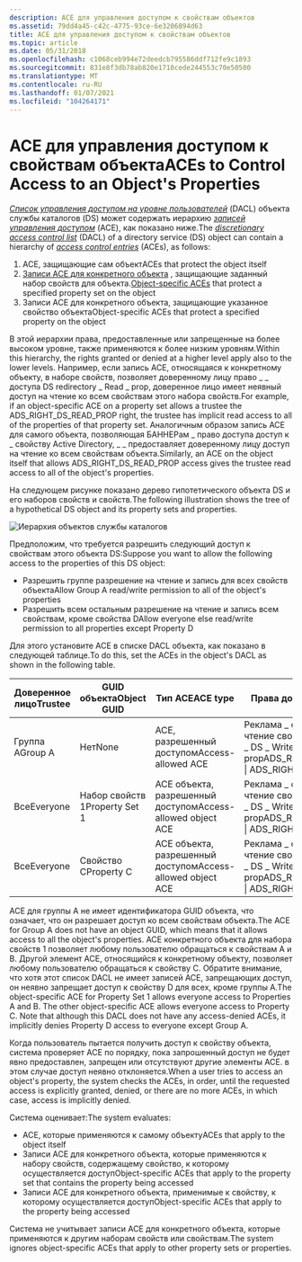 ```yaml
---
description: ACE для управления доступом к свойствам объектов
ms.assetid: 79dd4a45-c42c-4775-93ce-6e3206894d63
title: ACE для управления доступом к свойствам объектов
ms.topic: article
ms.date: 05/31/2018
ms.openlocfilehash: c1068ceb994e72deedcb795586ddf712fe9c1893
ms.sourcegitcommit: 831e8f3db78ab820e1710cede244553c70e50500
ms.translationtype: MT
ms.contentlocale: ru-RU
ms.lasthandoff: 01/07/2021
ms.locfileid: "104264171"
---
```

# <a name="aces-to-control-access-to-an-objects-properties"></a><span data-ttu-id="6042d-103">ACE для управления доступом к свойствам объекта</span><span class="sxs-lookup"><span data-stu-id="6042d-103">ACEs to Control Access to an Object's Properties</span></span>

<span data-ttu-id="6042d-104">[*Список управления доступом на уровне пользователей*](/windows/desktop/SecGloss/d-gly) (DACL) объекта службы каталогов (DS) может содержать иерархию [*записей управления доступом*](/windows/desktop/SecGloss/a-gly) (ACE), как показано ниже.</span><span class="sxs-lookup"><span data-stu-id="6042d-104">The [*discretionary access control list*](/windows/desktop/SecGloss/d-gly) (DACL) of a directory service (DS) object can contain a hierarchy of [*access control entries*](/windows/desktop/SecGloss/a-gly) (ACEs), as follows:</span></span>

1.  <span data-ttu-id="6042d-105">ACE, защищающие сам объект</span><span class="sxs-lookup"><span data-stu-id="6042d-105">ACEs that protect the object itself</span></span>
2.  <span data-ttu-id="6042d-106">[Записи ACE для конкретного объекта](object-specific-aces.md) , защищающие заданный набор свойств для объекта.</span><span class="sxs-lookup"><span data-stu-id="6042d-106">[Object-specific ACEs](object-specific-aces.md) that protect a specified property set on the object</span></span>
3.  <span data-ttu-id="6042d-107">Записи ACE для конкретного объекта, защищающие указанное свойство объекта</span><span class="sxs-lookup"><span data-stu-id="6042d-107">Object-specific ACEs that protect a specified property on the object</span></span>

<span data-ttu-id="6042d-108">В этой иерархии права, предоставленные или запрещенные на более высоком уровне, также применяются к более низким уровням.</span><span class="sxs-lookup"><span data-stu-id="6042d-108">Within this hierarchy, the rights granted or denied at a higher level apply also to the lower levels.</span></span> <span data-ttu-id="6042d-109">Например, если запись ACE, относящаяся к конкретному объекту, в наборе свойств, позволяет доверенному лицу право \_ \_ доступа DS redirectory \_ Read \_ prop, доверенное лицо имеет неявный доступ на чтение ко всем свойствам этого набора свойств.</span><span class="sxs-lookup"><span data-stu-id="6042d-109">For example, if an object-specific ACE on a property set allows a trustee the ADS\_RIGHT\_DS\_READ\_PROP right, the trustee has implicit read access to all of the properties of that property set.</span></span> <span data-ttu-id="6042d-110">Аналогичным образом запись ACE для самого объекта, позволяющая БАННЕРам \_ право доступа доступ к \_ свойству Active Directory, \_ \_ предоставляет доверенному лицу доступ на чтение ко всем свойствам объекта.</span><span class="sxs-lookup"><span data-stu-id="6042d-110">Similarly, an ACE on the object itself that allows ADS\_RIGHT\_DS\_READ\_PROP access gives the trustee read access to all of the object's properties.</span></span>

<span data-ttu-id="6042d-111">На следующем рисунке показано дерево гипотетического объекта DS и его наборов свойств и свойств.</span><span class="sxs-lookup"><span data-stu-id="6042d-111">The following illustration shows the tree of a hypothetical DS object and its property sets and properties.</span></span>

![Иерархия объектов службы каталогов](images/accctrl2.png)

<span data-ttu-id="6042d-113">Предположим, что требуется разрешить следующий доступ к свойствам этого объекта DS:</span><span class="sxs-lookup"><span data-stu-id="6042d-113">Suppose you want to allow the following access to the properties of this DS object:</span></span>

-   <span data-ttu-id="6042d-114">Разрешить группе разрешение на чтение и запись для всех свойств объекта</span><span class="sxs-lookup"><span data-stu-id="6042d-114">Allow Group A read/write permission to all of the object's properties</span></span>
-   <span data-ttu-id="6042d-115">Разрешить всем остальным разрешение на чтение и запись всем свойствам, кроме свойства D</span><span class="sxs-lookup"><span data-stu-id="6042d-115">Allow everyone else read/write permission to all properties except Property D</span></span>

<span data-ttu-id="6042d-116">Для этого установите ACE в списке DACL объекта, как показано в следующей таблице.</span><span class="sxs-lookup"><span data-stu-id="6042d-116">To do this, set the ACEs in the object's DACL as shown in the following table.</span></span>



| <span data-ttu-id="6042d-117">Доверенное лицо</span><span class="sxs-lookup"><span data-stu-id="6042d-117">Trustee</span></span>  | <span data-ttu-id="6042d-118">GUID объекта</span><span class="sxs-lookup"><span data-stu-id="6042d-118">Object GUID</span></span>    | <span data-ttu-id="6042d-119">Тип ACE</span><span class="sxs-lookup"><span data-stu-id="6042d-119">ACE type</span></span>                  | <span data-ttu-id="6042d-120">Права доступа</span><span class="sxs-lookup"><span data-stu-id="6042d-120">Access rights</span></span>                                             |
|----------|----------------|---------------------------|-----------------------------------------------------------|
| <span data-ttu-id="6042d-121">Группа A</span><span class="sxs-lookup"><span data-stu-id="6042d-121">Group A</span></span>  | <span data-ttu-id="6042d-122">Нет</span><span class="sxs-lookup"><span data-stu-id="6042d-122">None</span></span>           | <span data-ttu-id="6042d-123">ACE, разрешенный доступом</span><span class="sxs-lookup"><span data-stu-id="6042d-123">Access-allowed ACE</span></span>        | <span data-ttu-id="6042d-124">Реклама \_ справа в \_ DS \_ чтение свойства \_ \| AD \_ справа \_ DS \_ Write \_ prop</span><span class="sxs-lookup"><span data-stu-id="6042d-124">ADS\_RIGHT\_DS\_READ\_PROP \| ADS\_RIGHT\_DS\_WRITE\_PROP</span></span> |
| <span data-ttu-id="6042d-125">Все</span><span class="sxs-lookup"><span data-stu-id="6042d-125">Everyone</span></span> | <span data-ttu-id="6042d-126">Набор свойств 1</span><span class="sxs-lookup"><span data-stu-id="6042d-126">Property Set 1</span></span> | <span data-ttu-id="6042d-127">ACE объекта, разрешенный доступом</span><span class="sxs-lookup"><span data-stu-id="6042d-127">Access-allowed object ACE</span></span> | <span data-ttu-id="6042d-128">Реклама \_ справа в \_ DS \_ чтение свойства \_ \| AD \_ справа \_ DS \_ Write \_ prop</span><span class="sxs-lookup"><span data-stu-id="6042d-128">ADS\_RIGHT\_DS\_READ\_PROP \| ADS\_RIGHT\_DS\_WRITE\_PROP</span></span> |
| <span data-ttu-id="6042d-129">Все</span><span class="sxs-lookup"><span data-stu-id="6042d-129">Everyone</span></span> | <span data-ttu-id="6042d-130">Свойство C</span><span class="sxs-lookup"><span data-stu-id="6042d-130">Property C</span></span>     | <span data-ttu-id="6042d-131">ACE объекта, разрешенный доступом</span><span class="sxs-lookup"><span data-stu-id="6042d-131">Access-allowed object ACE</span></span> | <span data-ttu-id="6042d-132">Реклама \_ справа в \_ DS \_ чтение свойства \_ \| AD \_ справа \_ DS \_ Write \_ prop</span><span class="sxs-lookup"><span data-stu-id="6042d-132">ADS\_RIGHT\_DS\_READ\_PROP \| ADS\_RIGHT\_DS\_WRITE\_PROP</span></span> |



 

<span data-ttu-id="6042d-133">ACE для группы A не имеет идентификатора GUID объекта, что означает, что он разрешает доступ ко всем свойствам объекта.</span><span class="sxs-lookup"><span data-stu-id="6042d-133">The ACE for Group A does not have an object GUID, which means that it allows access to all the object's properties.</span></span> <span data-ttu-id="6042d-134">ACE конкретного объекта для набора свойств 1 позволяет любому пользователю обращаться к свойствам A и B. Другой элемент ACE, относящийся к конкретному объекту, позволяет любому пользователю обращаться к свойству C. Обратите внимание, что хотя этот список DACL не имеет записей ACE, запрещающих доступ, он неявно запрещает доступ к свойству D для всех, кроме группы A.</span><span class="sxs-lookup"><span data-stu-id="6042d-134">The object-specific ACE for Property Set 1 allows everyone access to Properties A and B. The other object-specific ACE allows everyone access to Property C. Note that although this DACL does not have any access-denied ACEs, it implicitly denies Property D access to everyone except Group A.</span></span>

<span data-ttu-id="6042d-135">Когда пользователь пытается получить доступ к свойству объекта, система проверяет ACE по порядку, пока запрошенный доступ не будет явно предоставлен, запрещен или отсутствуют другие элементы ACE. в этом случае доступ неявно отклоняется.</span><span class="sxs-lookup"><span data-stu-id="6042d-135">When a user tries to access an object's property, the system checks the ACEs, in order, until the requested access is explicitly granted, denied, or there are no more ACEs, in which case, access is implicitly denied.</span></span>

<span data-ttu-id="6042d-136">Система оценивает:</span><span class="sxs-lookup"><span data-stu-id="6042d-136">The system evaluates:</span></span>

-   <span data-ttu-id="6042d-137">ACE, которые применяются к самому объекту</span><span class="sxs-lookup"><span data-stu-id="6042d-137">ACEs that apply to the object itself</span></span>
-   <span data-ttu-id="6042d-138">Записи ACE для конкретного объекта, которые применяются к набору свойств, содержащему свойство, к которому осуществляется доступ</span><span class="sxs-lookup"><span data-stu-id="6042d-138">Object-specific ACEs that apply to the property set that contains the property being accessed</span></span>
-   <span data-ttu-id="6042d-139">Записи ACE для конкретного объекта, применимые к свойству, к которому осуществляется доступ</span><span class="sxs-lookup"><span data-stu-id="6042d-139">Object-specific ACEs that apply to the property being accessed</span></span>

<span data-ttu-id="6042d-140">Система не учитывает записи ACE для конкретного объекта, которые применяются к другим наборам свойств или свойствам.</span><span class="sxs-lookup"><span data-stu-id="6042d-140">The system ignores object-specific ACEs that apply to other property sets or properties.</span></span>

 

 
